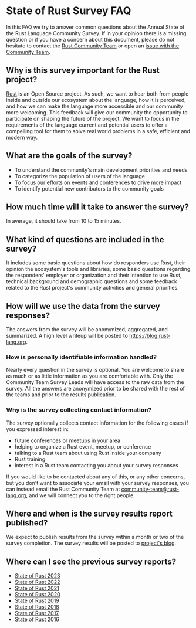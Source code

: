 # State of Rust Survey FAQ

In this FAQ we try to answer common questions about the Annual State of the Rust Language Community Survey. If in your opinion there is a missing question or if you have a concern about this document, please do not hesitate to contact the [Rust Community Team](mailto:community-team@rust-lang.org) or open an [issue with the Community Team](https://github.com/rust-community/team/issues).

## Why is this survey important for the Rust project?

[Rust](https://rust-lang.org) is an Open Source project. As such, we want to hear both from people inside and outside our ecosystem about the language, how it is perceived, and how we can make the language more accessible and our community more welcoming. This feedback will give our community the opportunity to participate on shaping the future of the project. We want to focus in the requirements of the language current and potential users to offer a compelling tool for them to solve real world problems in a safe, efficient and modern way.

## What are the goals of the survey?

- To understand the community's main development priorities and needs
- To categorize the population of users of the language
- To focus our efforts on events and conferences to drive more impact
- To identify potential new contributors to the community goals

## How much time will it take to answer the survey?

In average, it should take from 10 to 15 minutes.

## What kind of questions are included in the survey?

It includes some basic questions about how do responders use Rust, their opinion the ecosystem's tools and libraries, some basic questions regarding the responders' employer or organization and their intention to use Rust, technical background and demographic questions and some feedback related to the Rust project's community activities and general priorities.

## How will we use the data from the survey responses?

The answers from the survey will be anonymized, aggregated, and summarized. A high level writeup will be posted to https://blog.rust-lang.org.

### How is personally identifiable information handled?

Nearly every question in the survey is optional. You are welcome to share as much or as little information as you are comfortable with. Only the Community Team Survey Leads will have access to the raw data from the survey. All the answers are anonymized prior to be shared with the rest of the teams and prior to the results publication.

### Why is the survey collecting contact information?

The survey optionally collects contact information for the following cases if you expressed interest in:

- future conferences or meetups in your area
- helping to organize a Rust event, meetup, or conference
- talking to a Rust team about using Rust inside your company
- Rust training
- interest in a Rust team contacting you about your survey responses

If you would like to be contacted about any of this, or any other concerns, but you don't want to associate your email with your survey responses, you can instead email the Rust Community Team at community-team@rust-lang.org, and we will connect you to the right people.

## Where and when is the survey results report published?

We expect to publish results from the survey within a month or two of the survey completion. The survey results will be posted to [project's blog](https://blog.rust-lang.org).

## Where can I see the previous survey reports?

- [State of Rust 2023](https://blog.rust-lang.org/2024/02/19/2023-Rust-Annual-Survey-2023-results.html)
- [State of Rust 2022](https://blog.rust-lang.org/2023/08/07/Rust-Survey-2023-Results.html)
- [State of Rust 2021](https://blog.rust-lang.org/2022/02/15/Rust-Survey-2021.html)
- [State of Rust 2020](https://blog.rust-lang.org/2020/12/16/rust-survey-2020.html)
- [State of Rust 2019](https://blog.rust-lang.org/2020/04/17/Rust-survey-2019.html)
- [State of Rust 2018](https://blog.rust-lang.org/2018/11/27/Rust-survey-2018.html)
- [State of Rust 2017](https://blog.rust-lang.org/2017/09/05/Rust-2017-Survey-Results.html)
- [State of Rust 2016](https://blog.rust-lang.org/2016/06/30/State-of-Rust-Survey-2016.html)
